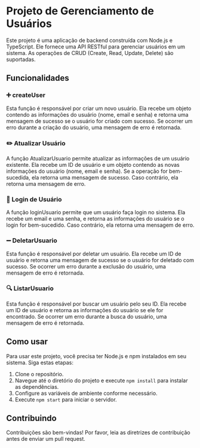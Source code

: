 # Projeto de Gerenciamento de Usuários

Este projeto é uma aplicação de backend construída com Node.js e TypeScript. Ele fornece uma API RESTful para gerenciar usuários em um sistema. As operações de CRUD (Create, Read, Update, Delete) são suportadas.

## Funcionalidades

### :heavy_plus_sign: createUser
Esta função é responsável por criar um novo usuário. Ela recebe um objeto contendo as informações do usuário (nome, email e senha) e retorna uma mensagem de sucesso se o usuário for criado com sucesso. Se ocorrer um erro durante a criação do usuário, uma mensagem de erro é retornada.

### :pencil2: Atualizar Usuário
A função AtualizarUsuario permite atualizar as informações de um usuário existente. Ela recebe um ID de usuário e um objeto contendo as novas informações do usuário (nome, email e senha). Se a operação for bem-sucedida, ela retorna uma mensagem de sucesso. Caso contrário, ela retorna uma mensagem de erro.

### :key: Login de Usuário
A função loginUsuario permite que um usuário faça login no sistema. Ela recebe um email e uma senha, e retorna as informações do usuário se o login for bem-sucedido. Caso contrário, ela retorna uma mensagem de erro.

### :heavy_minus_sign: DeletarUsuario
Esta função é responsável por deletar um usuário. Ela recebe um ID de usuário e retorna uma mensagem de sucesso se o usuário for deletado com sucesso. Se ocorrer um erro durante a exclusão do usuário, uma mensagem de erro é retornada.

### :mag: ListarUsuario
Esta função é responsável por buscar um usuário pelo seu ID. Ela recebe um ID de usuário e retorna as informações do usuário se ele for encontrado. Se ocorrer um erro durante a busca do usuário, uma mensagem de erro é retornada.

## Como usar

Para usar este projeto, você precisa ter Node.js e npm instalados em seu sistema. Siga estas etapas:

1. Clone o repositório.
2. Navegue até o diretório do projeto e execute `npm install` para instalar as dependências.
3. Configure as variáveis de ambiente conforme necessário.
4. Execute `npm start` para iniciar o servidor.

## Contribuindo

Contribuições são bem-vindas! Por favor, leia as diretrizes de contribuição antes de enviar um pull request.
